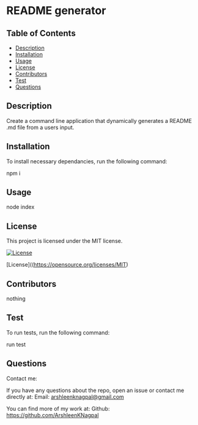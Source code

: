 
  # README generator
  ## Table of Contents
  * [Description](#description)
  * [Installation](#installation)
  * [Usage](#usage)
  * [License](#license)
  * [Contributors](#contributors)
  * [Test](#test)
  * [Questions](#questions)
  
  ## Description
  Create a command line application that dynamically generates a README .md file from a users input.

  ## Installation 
  To install necessary dependancies, run the following command:
  
  npm i


  ## Usage 
  node index

  ## License
  This project is licensed under the MIT license.
  
  [![License](https://img.shields.io/badge/License-MIT-blue.svg)](https://opensource.org/licenses/MIT)
  
  
  [License]((https://opensource.org/licenses/MIT)
  
  
  

  ## Contributors
  nothing

  ## Test
  To run tests, run the following command: 

  run test

  ## Questions
  Contact me:
  
  
  If you have any questions about the repo, open an issue or contact me directly at:
  Email: arshleenknagpal@gmail.com

  You can find more of my work at:
  Github: https://github.com/ArshleenKNagpal

